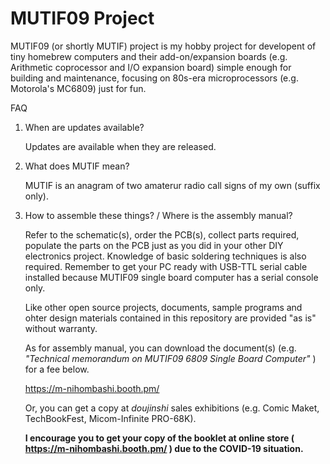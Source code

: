 # MUTIF09 Project

MUTIF09 (or shortly MUTIF) project is my hobby project for developent of tiny homebrew computers and their add-on/expansion boards (e.g. Arithmetic coprocessor and I/O expansion board) simple enough for building and maintenance, focusing on 80s-era microprocessors (e.g. Motorola's MC6809) just for fun.

FAQ

1. When are updates available?

    Updates are available when they are released.

2. What does MUTIF mean?

    MUTIF is an anagram of two amaterur radio call signs of my own (suffix only).

3. How to assemble these things? / Where is the assembly manual?

    Refer to the schematic(s), order the PCB(s), collect parts required, populate the parts on the PCB just as you did in your other DIY electronics project. Knowledge of basic soldering techniques is also required. Remember to get your PC ready with USB-TTL serial cable installed because MUTIF09 single board computer has a serial console only.

    Like other open source projects, documents, sample programs and ohter design materials contained in this repository are provided "as is" without warranty.

    As for assembly manual, you can download the document(s) (e.g. *"Technical memorandum on MUTIF09 6809 Single Board Computer"* ) for a fee below.

    https://m-nihombashi.booth.pm/
    
    Or, you can get a copy at *doujinshi* sales exhibitions (e.g. Comic Maket, TechBookFest, Micom-Infinite PRO-68K).
    
    **I encourage you to get your copy of the booklet at online store ( https://m-nihombashi.booth.pm/ ) due to the COVID-19 situation.**
